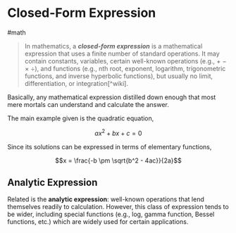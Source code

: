 # Closed-Form Expression

#math

> In mathematics, a _**closed-form expression**_ is a mathematical expression
> that uses a finite number of standard operations. It may contain constants,
> variables, certain well-known operations (e.g., + − × ÷), and functions
> (e.g., nth root, exponent, logarithm, trigonometric functions, and inverse
> hyperbolic functions), but usually no limit, differentiation, or integration[^wiki].

Basically, any mathematical expression distilled down enough that most mere
mortals can understand and calculate the answer.

The main example given is the quadratic equation,

$$ax^2 + bx + c = 0$$

Since its solutions can be expressed in terms of elementary functions,

$$x = \frac{-b \pm \sqrt{b^2 - 4ac}}{2a}$$

## Analytic Expression

Related is the **analytic expression**: well-known operations that lend
themselves readily to calculation. However, this class of expression tends to
be wider, including special functions (e.g., log, gamma function, Bessel
functions, etc.) which are widely used for certain applications.

[wiki]: https://en.wikipedia.org/wiki/Closed-form_expression 
